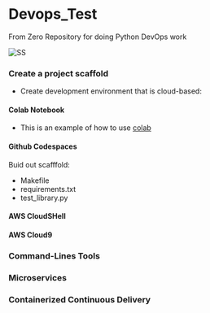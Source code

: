 # Devops_Test
From Zero Repository for doing Python DevOps work


![SS](https://user-images.githubusercontent.com/71041391/230740057-ea7e9aa1-3ddb-4a26-bd00-f1ca0f003caf.jpg)

### Create a project scaffold
* Create development environment that is cloud-based: 
#### Colab Notebook
* This is an example of how to use [colab](https://github.com/amalia020/Devops_Test/blob/main/start_with_python.ipynb)
#### Github Codespaces

Buid out scafffold:
* Makefile
* requirements.txt
* test_library.py

#### AWS CloudSHell
#### AWS Cloud9

### Command-Lines Tools

### Microservices

### Containerized Continuous Delivery

